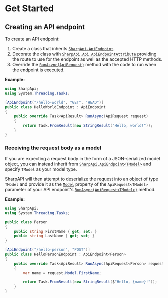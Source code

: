 # Get Started

## Creating an API endpoint

To create an API endpoint:

1. Create a class that inherits [`SharpApi.ApiEndpoint`](~/obj/api/SharpApi.ApiEndpoint.yml).
2. Decorate the class with [`SharpApi.Api.ApiEndpointAttribute`](~/obj/api/SharpApi.ApiEndpointAttribute.yml) providing the route to use for the endpoint as well as the accepted HTTP methods.
3. Override the [`RunAsync(ApiRequest)`](~/obj/api/SharpApi.ApiEndpoint.yml#SharpApi_ApiEndpoint_RunAsync_SharpApi_ApiRequest_) method with the code to run when the endpoint is executed.

**Example:**

```cs
using SharpApi;
using System.Threading.Tasks;

[ApiEndpoint("/hello-world", "GET", "HEAD")]
public class HelloWorldEndpoint : ApiEndpoint
{
    public override Task<ApiResult> RunAsync(ApiRequest request)
    {
        return Task.FromResult(new StringResult("Hello, world!"));
    }
}
```

### Receiving the request body as a model

If you are expecting a request body in the form of a JSON-serialized model object, you can instead inherit from [`SharpApi.ApiEndpoint<TModel>`](~/obj/api/SharpApi.ApiEndpoint-1.yml) and specify `TModel` as your model type.

SharpAPI will then attempt to deserialize the request into an object of type `TModel` and provide it as the [`Model`](~/obj/api/SharpApi.ApiRequest-1.yml#SharpApi_ApiRequest_1_Model) property of the `ApiRequest<TModel>` parameter of your API endpoint's [`RunAsync(ApiRequest<TModel>)`](~/obj/api/SharpApi.ApiEndpoint-1.yml#SharpApi_ApiEndpoint_1_RunAsync_SharpApi_ApiRequest__0__) method.

**Example:**

```cs
using SharpApi;
using System.Threading.Tasks;

public class Person
{
    public string FirstName { get; set; }
    public string LastName { get; set; }
}

[ApiEndpoint("/hello-person", "POST")]
public class HelloPersonEndpoint : ApiEndpoint<Person>
{
    public override Task<ApiResult> RunAsync(ApiRequest<Person> request)
    {
        var name = request.Model.FirstName;

        return Task.FromResult(new StringResult($"Hello, {name}!"));
    }
}
```
